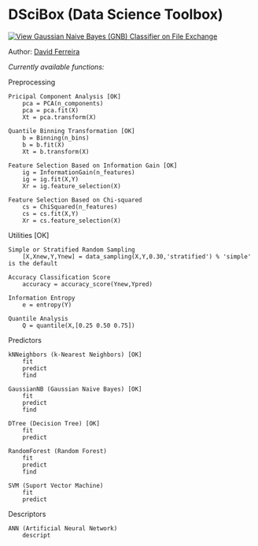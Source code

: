 # DSciBox (Data Science Toolbox)

[![View Gaussian Naive Bayes (GNB) Classifier on File Exchange](https://www.mathworks.com/matlabcentral/images/matlab-file-exchange.svg)](https://www.mathworks.com/matlabcentral/fileexchange/76355-gaussian-naive-bayes-gnb-classifier)

Author: [David Ferreira](http://lattes.cnpq.br/3863655668683045)

*Currently available functions:*

Preprocessing
        
    Pricipal Component Analysis [OK]
        pca = PCA(n_components)
        pca = pca.fit(X)
        Xt = pca.transform(X)
    
    Quantile Binning Transformation [OK]
        b = Binning(n_bins)
        b = b.fit(X)
        Xt = b.transform(X)
    
    Feature Selection Based on Information Gain [OK]
        ig = InformationGain(n_features)
        ig = ig.fit(X,Y)
        Xr = ig.feature_selection(X)
    
    Feature Selection Based on Chi-squared
        cs = ChiSquared(n_features)
        cs = cs.fit(X,Y)
        Xr = cs.feature_selection(X)

Utilities [OK]

    Simple or Stratified Random Sampling
        [X,Xnew,Y,Ynew] = data_sampling(X,Y,0.30,'stratified') % 'simple' is the default
    
    Accuracy Classification Score
        accuracy = accuracy_score(Ynew,Ypred)

    Information Entropy
        e = entropy(Y)

    Quantile Analysis
        Q = quantile(X,[0.25 0.50 0.75])
        
Predictors

    kNNeighbors (k-Nearest Neighbors) [OK]
        fit
        predict
        find

    GaussianNB (Gaussian Naive Bayes) [OK]
        fit
        predict
        find

    DTree (Decision Tree) [OK]
        fit
        predict

    RandomForest (Random Forest)
        fit
        predict
        find

    SVM (Suport Vector Machine)
        fit
        predict

Descriptors

    ANN (Artificial Neural Network)
        descript
